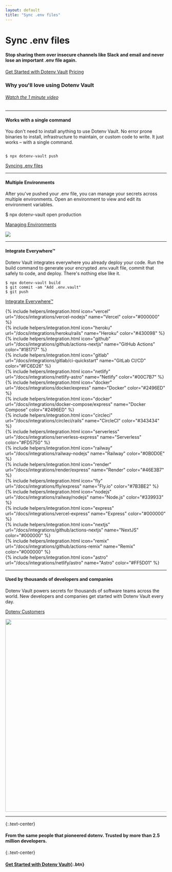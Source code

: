 ```yaml
---
layout: default
title: "Sync .env files"
---
```


<div class="hero">
  <h1>Sync .env files</h1>

  <div>
    <h4 class="font-weight-normal">Stop sharing them over insecure channels like Slack and email and never lose an important .env file again.</h4>
    <p><a class="btn mr-05" href="/signup">Get Started with Dotenv Vault</a> <a href="/pricing">Pricing</a></p>
  </div>
</div>

<article markdown="1">

<h3 class="text-center mb-0">Why you'll love using Dotenv Vault</h3>

<h6 class="mt-02 text-center"><a href="https://www.youtube.com/embed/z-lBjxfhWeY">Watch the 1 minute video</a></h6>

---
<div class="love-grid">
  <div>
    <h4 class="mt-0 mb-03">Works with a single command</h4>
    <p class="mt-0 mb-0">You don't need to install anything to use Dotenv Vault. No error prone binaries to install, infrastructure to maintain, or custom code to write. It just works – with a single command.</p>
  </div>

  <div markdown="1">

```

$ npx dotenv-vault push

```

<p class="mb-0"><a class="arrow" href="/docs/tutorials/sync">Syncing .env files</a></p>

  </div>

</div>

---

<div class="love-grid">
  <div>
    <h4 class="mt-0 mb-03">Multiple Environments</h4>
    <p class="mt-0">After you've pushed your .env file, you can manage your secrets across multiple environments. Open an environment to view and edit its environment variables.</p>
    <p class="mt-0 text-monospace">$ npx dotenv-vault open production</p>
    <p class=""><a class="arrow" href="/docs/tutorials/sync">Managing Environments</a></p>
  </div>
  <div>
    <img src="https://res.cloudinary.com/dotenv-org/image/upload/v1666569664/multiple-environments_gi3o9t.gif">
  </div>
</div>

---

<div class="love-grid">
  <div>
    <h4 class="mt-0 mb-03">Integrate Everywhere™</h4>
    <p class="mt-0">Dotenv Vault integrates everywhere you already deploy your code. Run the build command to generate your encrypted .env.vault file, commit that safely to code, and deploy. There's nothing else like it.</p>
  </div>
  <div markdown="1">

```
$ npx dotenv-vault build
$ git commit -am "Add .env.vault"
$ git push
```

  <p class=""><a class="arrow" href="/docs/tutorials/integrations">Integrate Everywhere™</a></p>

  </div>
  <div class="span2">
    <div class="integrations-grid">
      <div>
        {% include helpers/integration.html icon="vercel" url="/docs/integrations/vercel-nodejs" name="Vercel" color="#000000" %}
      </div>
      <div>
        {% include helpers/integration.html icon="heroku" url="/docs/integrations/heroku/rails" name="Heroku" color="#430098" %}
      </div>
      <div>
        {% include helpers/integration.html icon="github" url="/docs/integrations/github/actions-nextjs" name="GitHub Actions" color="#181717" %}
      </div>
      <div>
        {% include helpers/integration.html icon="gitlab" url="/docs/integrations/gitlab/ci-quickstart" name="GitLab CI/CD" color="#FC6D26" %}
      </div>
      <div>
        {% include helpers/integration.html icon="netlify" url="/docs/integrations/netlify-astro" name="Netlify" color="#00C7B7" %}
      </div>
      <div>
        {% include helpers/integration.html icon="docker" url="/docs/integrations/docker/express" name="Docker" color="#2496ED" %}
      </div>
      <div>
        {% include helpers/integration.html icon="docker" url="/docs/integrations/docker-compose/express" name="Docker Compose" color="#2496ED" %}
      </div>
      <div>
        {% include helpers/integration.html icon="circleci" url="/docs/integrations/circleci/rails" name="CircleCI" color="#343434" %}
      </div>
      <div>
        {% include helpers/integration.html icon="serverless" url="/docs/integrations/serverless-express" name="Serverless" color="#FD5750" %}
      </div>
      <div>
        {% include helpers/integration.html icon="railway" url="/docs/integrations/railway-nodejs" name="Railway" color="#0B0D0E" %}
      </div>
      <div>
        {% include helpers/integration.html icon="render" url="/docs/integrations/render/express" name="Render" color="#46E3B7" %}
      </div>
      <div>
        {% include helpers/integration.html icon="fly" url="/docs/integrations/fly/express" name="Fly.io" color="#7B3BE2" %}
      </div>
      <div>
        {% include helpers/integration.html icon="nodejs" url="/docs/integrations/railway/nodejs" name="Node.js" color="#339933" %}
      </div>
      <div>
        {% include helpers/integration.html icon="express" url="/docs/integrations/vercel-express" name="Express" color="#000000" %}
      </div>
      <div>
        {% include helpers/integration.html icon="nextjs" url="/docs/integrations/github/actions-nextjs" name="NextJS" color="#000000" %}
      </div>
      <div>
        {% include helpers/integration.html icon="remix" url="/docs/integrations/github/actions-remix" name="Remix" color="#000000" %}
      </div>
      <div>
        {% include helpers/integration.html icon="astro" url="/docs/integrations/netlify/astro" name="Astro" color="#FF5D01" %}
      </div>
    </div>
  </div>
</div>

---

<div class="love-grid">
  <div>
    <h4 class="mt-0 mb-03">Used by thousands of developers and companies</h4>
    <p class="mt-0">Dotenv Vault powers secrets for thousands of software teams across the world. New developers and companies get started with Dotenv Vault every day.</p>
    <p class=""><a class="arrow" href="/customers">Dotenv Customers</a></p>
  </div>
  <div>
    <a href="/customers">
      <img src="https://res.cloudinary.com/dotenv-org/image/upload/c_scale,w_800/v1666593866/Group_ukiica.png" width="600" class="no-style">
    </a>
  </div>
</div>

---

{:.text-center}
#### From the same people that pioneered dotenv. Trusted by more than 2.5 million developers.

{:.text-center}
#### [Get Started with Dotenv Vault](/signup){:.btn}

</article>
